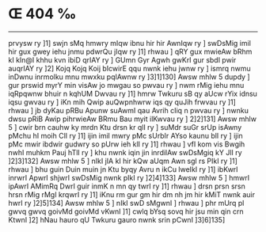 # Œ 404 ‰
---
prvysw ry ]1] swjn sMq hmwry mIqw ibnu hir hir AwnIqw ry ] swDsMig
imil hir gux gwey iehu jnmu pdwrQu jIqw ry ]1] rhwau ] qRY gux mwieAw
bRhm kI kIn@I khhu kvn ibiD qrIAY ry ] GUmn Gyr Agwh gwKrI gur
sbdI pwir auqrIAY ry ]2] Kojq Kojq Koij bIcwirE qqu nwnk iehu jwnw
ry ] ismrq nwmu inDwnu inrmolku mnu mwxku pqIAwnw ry ]3]1]130]
Awsw mhlw 5 dupdy ] gur prswid myrY min visAw jo mwgau so pwvau ry ]
nwm rMig iehu mnu iqRpqwnw bhuir n kqhUM Dwvau ry ]1] hmrw Twkuru sB qy
aUcw rYix idnsu iqsu gwvau ry ] iKn mih Qwip auQwpnhwrw iqs qy quJih
frwvau ry ]1] rhwau ] jb dyKau pRBu Apunw suAwmI qau Avrih cIiq n
pwvau ry ] nwnku dwsu pRiB Awip pihrwieAw BRmu Bau myit ilKwvau ry ]
2]2]131] Awsw mhlw 5 ] cwir brn cauhw ky mrdn Ktu drsn kr
qlI ry ] suMdr suGr srUp isAwny pMchu hI moih ClI ry ]1] ijin imil
mwry pMc sUrbIr AYso kaunu blI ry ] ijin pMc mwir ibdwir gudwry so pUrw
ieh klI ry ]1] rhwau ] vfI kom vis Bwgih nwhI muhkm Pauj hTlI ry
] khu nwnk iqin jin inrdilAw swDsMgiq kY JlI ry ]2]3]132] Awsw
mhlw 5 ] nIkI jIA kI hir kQw aUqm Awn sgl rs PIkI ry ]1] rhwau
] bhu guin Duin muin jn Ktu byqy Avru n ikCu lweIkI ry ]1] ibKwrI
inrwrI ApwrI shjwrI swDsMig nwnk pIkI ry ]2]4]133] Awsw mhlw
5 ] hmwrI ipAwrI AMimRq DwrI guir inmK n mn qy twrI ry ]1] rhwau ]
drsn prsn srsn hrsn rMig rMgI krqwrI ry ]1] iKnu rm gur gm hir
dm nh jm hir kMiT nwnk auir hwrI ry ]2]5]134] Awsw mhlw 5 ]
nIkI swD sMgwnI ] rhwau ] phr mUrq pl gwvq gwvq goivMd goivMd
vKwnI ]1] cwlq bYsq sovq hir jsu min qin crn KtwnI ]2] hNau
hauro qU Twkuru gauro nwnk srin pCwnI ]3]6]135]
####
